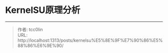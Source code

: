 # KernelSU原理分析




---

> 作者: tcc0lin  
> URL: http://localhost:1313/posts/kernelsu%E5%8E%9F%E7%90%86%E5%88%86%E6%9E%90/  

